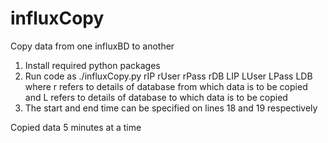 # influxCopy
Copy data from one influxBD to another

1. Install required python packages
2. Run code as ./influxCopy.py rIP rUser rPass rDB  LIP LUser LPass LDB
   where r refers to details of database from which data is to be copied and L refers to details of database to which data is to be copied
3. The start and end time can be specified on lines 18 and 19 respectively

Copied data 5 minutes at a time
